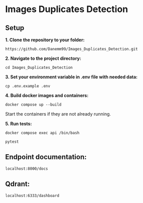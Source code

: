# Images Duplicates Detection

## Setup

**1. Clone the repository to your folder:**
```commandline
https://github.com/Danemm99/Images_Duplicates_Detection.git
```

**2. Navigate to the project directory:**
```commandline
cd Images_Duplicates_Detection
```

**3. Set your environment variable in .env file with needed data:**

```commandline
cp .env.example .env
```

**4. Build docker images and containers:**

```commandline
docker compose up --build
```

Start the containers if they are not already running.

**5. Run tests:**

```commandline
docker compose exec api /bin/bash
```

```commandline
pytest
```

## Endpoint documentation:

```commandline
localhost:8000/docs
```

## Qdrant:

```commandline
localhost:6333/dashboard
```
